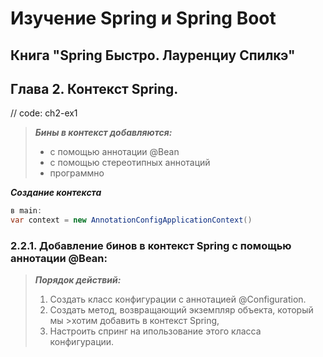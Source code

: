 # Изучение Spring и Spring Boot
## Книга "Spring Быстро. Лауренциу Спилкэ"  


## Глава 2. Контекст Spring.
// code: ch2-ex1
>***Бины в контекст добавляются:***
> - с помощью аннотации @Bean
> - с помощью стереотипных аннотаций
> - программно

***Создание контекста***

```java
в main:
var context = new AnnotationConfigApplicationContext()
```

### 2.2.1. Добавление бинов в контекст Spring с помощью аннотации @Bean:

>***Порядок действий:***
>1. Создать класс конфигурации с аннотацией @Configuration.
>2. Создать метод, возвращающий экземпляр объекта, который мы >хотим добавить в контекст Spring,
>3. Настроить спринг на ипользование этого класса конфигурации.


